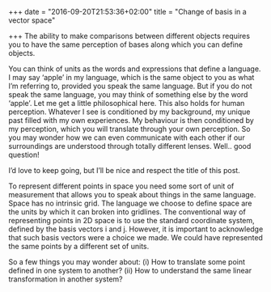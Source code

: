 +++
date = "2016-09-20T21:53:36+02:00"
title = "Change of basis in a vector space"

+++
The ability to make comparisons between different objects requires you to have the same perception of bases along which you can define objects.

You can think of units as the words and expressions that define a language. I may say ‘apple’ in my language, which is the same object to you as what I’m referring to, provided you speak the same language. But if you do not speak the same language, you may think of something else by the word ‘apple’. Let me get a little philosophical here. This also holds for human perception. Whatever I see is conditioned by my background, my unique past filled with my own experiences. My behaviour is then conditioned by my perception, which you will translate through your own perception. So you may wonder how we can even communicate with each other if our surroundings are understood through totally different lenses. Well.. good question!
<!--more-->
I’d love to keep going, but I’ll be nice and respect the title of this post.

To represent different points in space you need some sort of unit of measurement that allows you to speak about things in the same language. Space has no intrinsic grid. The language we choose to define space are the units by which it can broken into gridlines. The conventional way of representing points in 2D space is to use the standard coordinate system, defined by the basis vectors i and j. However, it is important to acknowledge that such basis vectors were a choice we made. We could have represented the same points by a different set of units.

So a few things you may wonder about:
(i) How to translate some point defined in one system to another?
(ii) How to understand the same linear transformation in another system?


